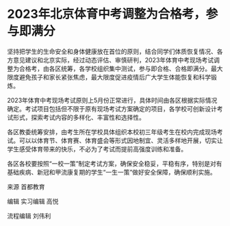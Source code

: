 # 2023年北京体育中考调整为合格考，参与即满分

坚持把学生的生命安全和身体健康放在首位的原则，结合同学们体质恢复情况、各方意见建议和北京实际，经过动态评估、审慎研判，2023年体育中考现场考试调整为合格考，由各区统筹，各学校组织集中测试，参与即合格、合格即满分。最大限度避免孩子和家长紧张焦虑，最大限度促进疫情后广大学生体能恢复和科学锻炼。

2023年体育中考现场考试原则上5月份正常进行，具体时间由各区根据实际情况确定。考试项目包括但不限于原有现场考试方案确定的项目，各学校可创新设计考试形式，探索考试内容的多样化、丰富性和选择性。

各区教委统筹安排，由考生所在学校具体组织本校初三年级考生在校内完成现场考试。可以以体育节、体育赛、体育盛会等形式因地制宜、灵活多样地开展，切实让学生感受体育带来的快乐，不必为了考试而提前高强度训练和准备。

各区各校要按照“一校一策”制定考试方案，确保安全稳妥，平稳有序，特别是对有基础疾病、新冠和甲流康复期的学生“一生一策”做好安全保障，确保顺利实施。

来源 首都教育

编辑 实习编辑 高悦

流程编辑 刘伟利

